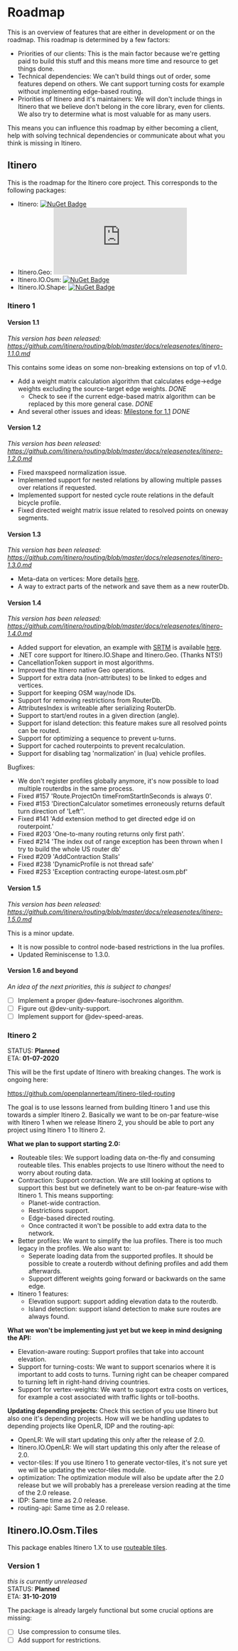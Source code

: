 # Roadmap

This is an overview of features that are either in development or on the roadmap. This roadmap is determined by a few factors:

- Priorities of our clients: This is the main factor because we're getting paid to build this stuff and this means more time and resource to get things done.
- Technical dependencies: We can't build things out of order, some features depend on others. We cant support turning costs for example without implementing edge-based routing.
- Priorities of Itinero and it's maintainers: We will don't include things in Itinero that we believe don't belong in the core library, even for clients. We also try to determine what is most valuable for as many users. 

This means you can influence this roadmap by either becoming a client, help with solving technical dependencies or communicate about what you think is missing in Itinero.

## Itinero

This is the roadmap for the Itinero core project. This corresponds to the following packages:

- Itinero: [![NuGet Badge](https://buildstats.info/nuget/Itinero)](https://www.nuget.org/packages/Itinero/)
- Itinero.Geo: [![NuGet Badge](https://buildstats.info/nuget/Itinero.Geo)](https://www.nuget.org/packages/Itinero.Geo/)
- Itinero.IO.Osm: [![NuGet Badge](https://buildstats.info/nuget/Itinero.IO.Osm)](https://www.nuget.org/packages/Itinero.IO.Osm/)
- Itinero.IO.Shape: [![NuGet Badge](https://buildstats.info/nuget/Itinero.IO.Shape)](https://www.nuget.org/packages/Itinero.IO.Shape/)

### Itinero 1

#### Version 1.1

*This version has been released: https://github.com/itinero/routing/blob/master/docs/releasenotes/itinero-1.1.0.md*

This contains some ideas on some non-breaking extensions on top of v1.0.

- Add a weight matrix calculation algorithm that calculates edge->edge weights excluding the source-target edge weights. *DONE*
  - Check to see if the current edge-based matrix algorithm can be replaced by this more general case. *DONE*
- And several other issues and ideas: [Milestone for 1.1](https://github.com/itinero/routing/milestone/3) *DONE*

#### Version 1.2

*This version has been released: https://github.com/itinero/routing/blob/master/docs/releasenotes/itinero-1.2.0.md*

- Fixed maxspeed normalization issue.
- Implemented support for nested relations by allowing multiple passes over relations if requested.
- Implemented support for nested cycle route relations in the default bicycle profile.
- Fixed directed weight matrix issue related to resolved points on oneway segments.

#### Version 1.3

*This version has been released: https://github.com/itinero/routing/blob/master/docs/releasenotes/itinero-1.3.0.md*

- Meta-data on vertices: More details [here](https://github.com/itinero/routing/wiki/Development-Plan:--Meta-data-on-vertices).
- A way to extract parts of the network and save them as a new routerDb.

#### Version 1.4

*This version has been released: https://github.com/itinero/routing/blob/master/docs/releasenotes/itinero-1.4.0.md*

- Added support for elevation, an example with [SRTM](https://github.com/itinero/srtm) is available [here](https://github.com/itinero/routing/tree/develop/samples/Sample.Elevation).
- .NET core support for Itinero.IO.Shape and Itinero.Geo. (Thanks NTS!)
- CancellationToken support in most algorithms.
- Improved the Itinero native Geo operations.
- Support for extra data (non-attributes) to be linked to edges and vertices.
- Support for keeping OSM way/node IDs.
- Support for removing restrictions from RouterDb.
- AttributesIndex is writeable after serializing RouterDb.
- Support to start/end routes in a given direction (angle).
- Support for island detection: this feature makes sure all resolved points can be routed.
- Support for optimizing a sequence to prevent u-turns.
- Support for cached routerpoints to prevent recalculation.
- Support for disabling tag 'normalization' in (lua) vehicle profiles.

Bugfixes:

- We don't register profiles globally anymore, it's now possible to load multiple routerdbs in the same process.
- Fixed #157 'Route.ProjectOn timeFromStartInSeconds is always 0'.
- Fixed #153 'DirectionCalculator sometimes erroneously returns default turn direction of 'Left''.
- Fixed #141 'Add extension method to get directed edge id on routerpoint.'
- Fixed #203 'One-to-many routing returns only first path'.
- Fixed #214 'The index out of range exception has been thrown when I try to build the whole US router db'
- Fixed #209 'AddContraction Stalls'
- Fixed #238 'DynamicProfile is not thread safe'
- Fixed #253 'Exception contracting europe-latest.osm.pbf'

#### Version 1.5

*This version has been released: https://github.com/itinero/routing/blob/master/docs/releasenotes/itinero-1.5.0.md*

This is a minor update.

- It is now possible to control node-based restrictions in the lua profiles.
- Updated Reminiscense to 1.3.0.

#### Version 1.6 and beyond

*An idea of the next priorities, this is subject to changes!*

- [ ] Implement a proper @dev-feature-isochrones algorithm.
- [ ] Figure out @dev-unity-support.
- [ ] Implement support for @dev-speed-areas.

### Itinero 2

STATUS: **Planned**  
ETA: **01-07-2020**  

This will be the first update of Itinero with breaking changes. The work is ongoing here:

https://github.com/openplannerteam/itinero-tiled-routing  

The goal is to use lessons learned from building Itinero 1 and use this towards a simpler Itinero 2. Basically we want to be on-par feature-wise with Itinero 1 when we release Itinero 2, you should be able to port any project using Itinero 1 to Itinero 2.

**What we plan to support starting 2.0:**
- Routeable tiles: We support loading data on-the-fly and consuming routeable tiles. This enables projects to use Itinero without the need to worry about routing data.
- Contraction: Support contraction. We are still looking at options to support this best but we definetely want to be on-par feature-wise with Itinero 1. This means supporting:
  - Planet-wide contraction.
  - Restrictions support.
  - Edge-based directed routing.
  - Once contracted it won't be possible to add extra data to the network. 
- Better profiles: We want to simplify the lua profiles. There is too much legacy in the profiles. We also want to:
  - Seperate loading data from the supported profiles. It should be possible to create a routerdb without defining profiles and add them afterwards.
  - Support different weights going forward or backwards on the same edge.
- Itinero 1 features:
  - Elevation support: support adding elevation data to the routerdb.
  - Island detection: support island detection to make sure routes are always found.

**What we won't be implementing just yet but we keep in mind designing the API:**
- Elevation-aware routing: Support profiles that take into account elevation.
- Support for turning-costs: We want to support scenarios where it is important to add costs to turns. Turning right can be cheaper compared to turning left in right-hand driving countries.
- Support for vertex-weights: We want to support extra costs on vertices, for example a cost associated with traffic lights or toll-booths.

**Updating depending projects:**
Check this section of you use Itinero but also one it's depending projects. How will we be handling updates to depending projects like OpenLR, IDP and the routing-api:

- OpenLR: We will start updating this only after the release of 2.0.
- Itinero.IO.OpenLR: We will start updating this only after the release of 2.0.
- vector-tiles: If you use Itinero 1 to generate vector-tiles, it's not sure yet we will be updating the vector-tiles module.
- optimization: The optimization module will also be update after the 2.0 release but we will probably has a prerelease version reading at the time of the 2.0 release.
- IDP: Same time as 2.0 release.
- routing-api: Same time as 2.0 release.

## Itinero.IO.Osm.Tiles

This package enables Itinero 1.X to use [routeable tiles](https://github.com/openplannerteam/routable-tiles).

### Version 1

*this is currently unreleased*  
STATUS: **Planned**  
ETA: **31-10-2019**  

The package is already largely functional but some crucial options are missing:
- [ ] Use compression to consume tiles.
- [ ] Add support for restrictions.
